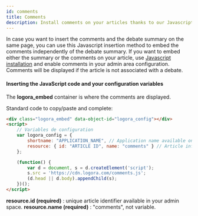 ```yaml
---
id: comments
title: Comments
description: Install comments on your articles thanks to our Javascript code.
---
```


In case you want to insert the comments and the debate summary on the same page, you can use this Javascript insertion method to embed the comments independently of the debate summary. If you want to embed either the summary or the comments on your article, use [Javascript installation](installation/javascript-sdk) and enable comments in your admin area configuration. Comments will be displayed if the article is not associated with a debate.

#### Inserting the JavaScript code and your configuration variables

The **logora_embed** container is where the comments are displayed.

Standard code to copy/paste and complete: 

```html
<div class="logora_embed" data-object-id="logora_config"></div>
<script>
    // Variables de configuration
    var logora_config = {
        shortname: "APPLICATION_NAME", // Application name available on your admin space.
        resource: { id: "ARTICLE ID", name: "comments" } // Article informations.
    };

    (function() {
        var d = document, s = d.createElement('script');
        s.src = 'https://cdn.logora.com/comments.js';
        (d.head || d.body).appendChild(s);
    })();
</script>
```

**resource.id (required)** : unique article identifier available in your admin space.
**resource.name (required)** : "comments", not variable.